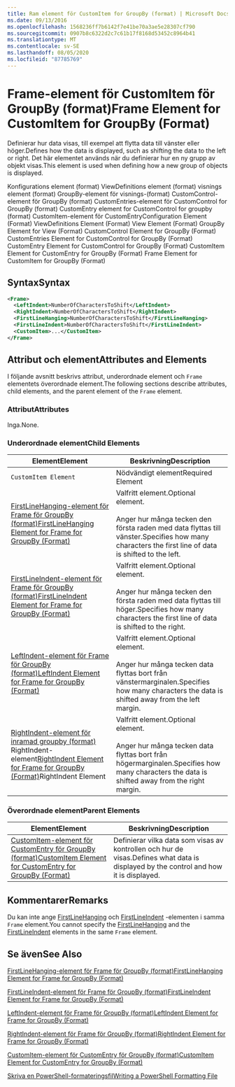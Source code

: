 ```yaml
---
title: Ram element för CustomItem for GroupBy (format) | Microsoft Docs
ms.date: 09/13/2016
ms.openlocfilehash: 1568236ff7b6142f7e41be70a3ae5e28307cf790
ms.sourcegitcommit: 0907b8c6322d2c7c61b17f8168d53452c8964b41
ms.translationtype: MT
ms.contentlocale: sv-SE
ms.lasthandoff: 08/05/2020
ms.locfileid: "87785769"
---
```

# <a name="frame-element-for-customitem-for-groupby-format"></a><span data-ttu-id="f6385-102">Frame-element för CustomItem för GroupBy (format)</span><span class="sxs-lookup"><span data-stu-id="f6385-102">Frame Element for CustomItem for GroupBy (Format)</span></span>

<span data-ttu-id="f6385-103">Definierar hur data visas, till exempel att flytta data till vänster eller höger.</span><span class="sxs-lookup"><span data-stu-id="f6385-103">Defines how the data is displayed, such as shifting the data to the left or right.</span></span> <span data-ttu-id="f6385-104">Det här elementet används när du definierar hur en ny grupp av objekt visas.</span><span class="sxs-lookup"><span data-stu-id="f6385-104">This element is used when defining how a new group of objects is displayed.</span></span>

<span data-ttu-id="f6385-105">Konfigurations element (format) ViewDefinitions element (format) visnings element (format) GroupBy-element för visnings-(format) CustomControl-element för GroupBy (format) CustomEntries-element för CustomControl for GroupBy (format) CustomEntry element for CustomControl for groupby (format) CustomItem-element för CustomEntry</span><span class="sxs-lookup"><span data-stu-id="f6385-105">Configuration Element (Format) ViewDefinitions Element (Format) View Element (Format) GroupBy Element for View (Format) CustomControl Element for GroupBy (Format) CustomEntries Element for CustomControl for GroupBy (Format) CustomEntry Element for CustomControl for GroupBy (Format) CustomItem Element for CustomEntry for GroupBy (Format) Frame Element for CustomItem for GroupBy (Format)</span></span>

## <a name="syntax"></a><span data-ttu-id="f6385-106">Syntax</span><span class="sxs-lookup"><span data-stu-id="f6385-106">Syntax</span></span>

```xml
<Frame>
  <LeftIndent>NumberOfCharactersToShift</LeftIndent>
  <RightIndent>NumberOfCharactersToShift</RightIndent>
  <FirstLineHanging>NumberOfCharactersToShift</FirstLineHanging>
  <FirstLineIndent>NumberOfCharactersToShift</FirstLineIndent>
  <CustomItem>...</CustomItem>
</Frame>
```

## <a name="attributes-and-elements"></a><span data-ttu-id="f6385-107">Attribut och element</span><span class="sxs-lookup"><span data-stu-id="f6385-107">Attributes and Elements</span></span>

<span data-ttu-id="f6385-108">I följande avsnitt beskrivs attribut, underordnade element och `Frame` elementets överordnade element.</span><span class="sxs-lookup"><span data-stu-id="f6385-108">The following sections describe attributes, child elements, and the parent element of the `Frame` element.</span></span>

### <a name="attributes"></a><span data-ttu-id="f6385-109">Attribut</span><span class="sxs-lookup"><span data-stu-id="f6385-109">Attributes</span></span>

<span data-ttu-id="f6385-110">Inga.</span><span class="sxs-lookup"><span data-stu-id="f6385-110">None.</span></span>

### <a name="child-elements"></a><span data-ttu-id="f6385-111">Underordnade element</span><span class="sxs-lookup"><span data-stu-id="f6385-111">Child Elements</span></span>

|<span data-ttu-id="f6385-112">Element</span><span class="sxs-lookup"><span data-stu-id="f6385-112">Element</span></span>|<span data-ttu-id="f6385-113">Beskrivning</span><span class="sxs-lookup"><span data-stu-id="f6385-113">Description</span></span>|
|-------------|-----------------|
|`CustomItem Element`|<span data-ttu-id="f6385-114">Nödvändigt element</span><span class="sxs-lookup"><span data-stu-id="f6385-114">Required Element</span></span>|
|[<span data-ttu-id="f6385-115">FirstLineHanging-element för Frame för GroupBy (format)</span><span class="sxs-lookup"><span data-stu-id="f6385-115">FirstLineHanging Element for Frame for GroupBy (Format)</span></span>](./firstlinehanging-element-for-frame-for-groupby-format.md)|<span data-ttu-id="f6385-116">Valfritt element.</span><span class="sxs-lookup"><span data-stu-id="f6385-116">Optional element.</span></span><br /><br /> <span data-ttu-id="f6385-117">Anger hur många tecken den första raden med data flyttas till vänster.</span><span class="sxs-lookup"><span data-stu-id="f6385-117">Specifies how many characters the first line of data is shifted to the left.</span></span>|
|[<span data-ttu-id="f6385-118">FirstLineIndent-element för Frame för GroupBy (format)</span><span class="sxs-lookup"><span data-stu-id="f6385-118">FirstLineIndent Element for Frame for GroupBy (Format)</span></span>](./firstlineindent-element-for-frame-for-groupby-format.md)|<span data-ttu-id="f6385-119">Valfritt element.</span><span class="sxs-lookup"><span data-stu-id="f6385-119">Optional element.</span></span><br /><br /> <span data-ttu-id="f6385-120">Anger hur många tecken den första raden med data flyttas till höger.</span><span class="sxs-lookup"><span data-stu-id="f6385-120">Specifies how many characters the first line of data is shifted to the right.</span></span>|
|[<span data-ttu-id="f6385-121">LeftIndent-element för Frame för GroupBy (format)</span><span class="sxs-lookup"><span data-stu-id="f6385-121">LeftIndent Element for Frame for GroupBy (Format)</span></span>](./leftindent-element-for-frame-for-groupby-format.md)|<span data-ttu-id="f6385-122">Valfritt element.</span><span class="sxs-lookup"><span data-stu-id="f6385-122">Optional element.</span></span><br /><br /> <span data-ttu-id="f6385-123">Anger hur många tecken data flyttas bort från vänstermarginalen.</span><span class="sxs-lookup"><span data-stu-id="f6385-123">Specifies how many characters the data is shifted away from the left margin.</span></span>|
|<span data-ttu-id="f6385-124">[RightIndent-element för inramad groupby (format)](./rightindent-element-for-frame-for-groupby-format.md) RightIndent-element</span><span class="sxs-lookup"><span data-stu-id="f6385-124">[RightIndent Element for Frame for GroupBy (Format)](./rightindent-element-for-frame-for-groupby-format.md)RightIndent Element</span></span>|<span data-ttu-id="f6385-125">Valfritt element.</span><span class="sxs-lookup"><span data-stu-id="f6385-125">Optional element.</span></span><br /><br /> <span data-ttu-id="f6385-126">Anger hur många tecken data flyttas bort från högermarginalen.</span><span class="sxs-lookup"><span data-stu-id="f6385-126">Specifies how many characters the data is shifted away from the right margin.</span></span>|

### <a name="parent-elements"></a><span data-ttu-id="f6385-127">Överordnade element</span><span class="sxs-lookup"><span data-stu-id="f6385-127">Parent Elements</span></span>

|<span data-ttu-id="f6385-128">Element</span><span class="sxs-lookup"><span data-stu-id="f6385-128">Element</span></span>|<span data-ttu-id="f6385-129">Beskrivning</span><span class="sxs-lookup"><span data-stu-id="f6385-129">Description</span></span>|
|-------------|-----------------|
|[<span data-ttu-id="f6385-130">CustomItem-element för CustomEntry för GroupBy (format)</span><span class="sxs-lookup"><span data-stu-id="f6385-130">CustomItem Element for CustomEntry for GroupBy (Format)</span></span>](./customitem-element-for-customentry-for-groupby-format.md)|<span data-ttu-id="f6385-131">Definierar vilka data som visas av kontrollen och hur de visas.</span><span class="sxs-lookup"><span data-stu-id="f6385-131">Defines what data is displayed by the control and how it is displayed.</span></span>|

## <a name="remarks"></a><span data-ttu-id="f6385-132">Kommentarer</span><span class="sxs-lookup"><span data-stu-id="f6385-132">Remarks</span></span>

<span data-ttu-id="f6385-133">Du kan inte ange [FirstLineHanging](./firstlinehanging-element-for-frame-for-groupby-format.md) och [FirstLineIndent](./firstlineindent-element-for-frame-for-groupby-format.md) -elementen i samma `Frame` element.</span><span class="sxs-lookup"><span data-stu-id="f6385-133">You cannot specify the [FirstLineHanging](./firstlinehanging-element-for-frame-for-groupby-format.md) and the [FirstLineIndent](./firstlineindent-element-for-frame-for-groupby-format.md) elements in the same `Frame` element.</span></span>

## <a name="see-also"></a><span data-ttu-id="f6385-134">Se även</span><span class="sxs-lookup"><span data-stu-id="f6385-134">See Also</span></span>

[<span data-ttu-id="f6385-135">FirstLineHanging-element för Frame för GroupBy (format)</span><span class="sxs-lookup"><span data-stu-id="f6385-135">FirstLineHanging Element for Frame for GroupBy (Format)</span></span>](./firstlinehanging-element-for-frame-for-groupby-format.md)

[<span data-ttu-id="f6385-136">FirstLineIndent-element för Frame för GroupBy (format)</span><span class="sxs-lookup"><span data-stu-id="f6385-136">FirstLineIndent Element for Frame for GroupBy (Format)</span></span>](./firstlineindent-element-for-frame-for-groupby-format.md)

[<span data-ttu-id="f6385-137">LeftIndent-element för Frame för GroupBy (format)</span><span class="sxs-lookup"><span data-stu-id="f6385-137">LeftIndent Element for Frame for GroupBy (Format)</span></span>](./leftindent-element-for-frame-for-groupby-format.md)

[<span data-ttu-id="f6385-138">RightIndent-element för Frame för GroupBy (format)</span><span class="sxs-lookup"><span data-stu-id="f6385-138">RightIndent Element for Frame for GroupBy (Format)</span></span>](./rightindent-element-for-frame-for-groupby-format.md)

[<span data-ttu-id="f6385-139">CustomItem-element för CustomEntry för GroupBy (format)</span><span class="sxs-lookup"><span data-stu-id="f6385-139">CustomItem Element for CustomEntry for GroupBy (Format)</span></span>](./customitem-element-for-customentry-for-groupby-format.md)

[<span data-ttu-id="f6385-140">Skriva en PowerShell-formateringsfil</span><span class="sxs-lookup"><span data-stu-id="f6385-140">Writing a PowerShell Formatting File</span></span>](./writing-a-powershell-formatting-file.md)
